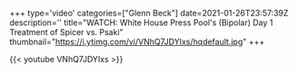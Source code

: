 +++
type='video'
categories=["Glenn Beck"]
date=2021-01-26T23:57:39Z
description=''
title="WATCH: White House Press Pool's (Bipolar) Day 1 Treatment of Spicer vs. Psaki"
thumbnail="https://i.ytimg.com/vi/VNhQ7JDYIxs/hqdefault.jpg"
+++

{{< youtube VNhQ7JDYIxs >}}
